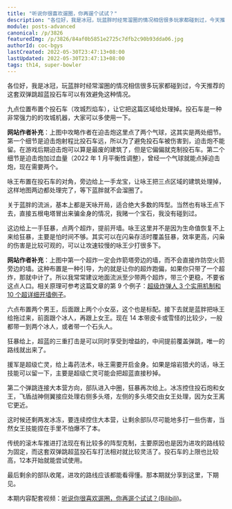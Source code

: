 ```yaml
---
title: "听说你很喜欢遛圈，你再遛个试试？"
description: "各位好，我是冰冠，玩蓝胖时经常溜圈的情况相信很多玩家都碰到过，今天推荐的这套双弹跳超蓝投石车可以有效避免这种情况。九点位置布置个投石车（攻城烈焰车），让它把这篇区域给处理掉。投石车是一种非常强力的的攻城机器，大家可以多使用一下。"
module: posts-advanced
canonical: /p/3826
featuredImg: /p/3826/84af0b5851e2725c7dfb2c90b93dda06.jpg
authorId: coc-bgys
lastCreated: 2022-05-30T23:47:13+08:00
lastUpdated: 2022-05-30T23:47:13+08:00
tags: th14, super-bowler
---
```


各位好，我是冰冠，玩蓝胖时经常溜圈的情况相信很多玩家都碰到过，今天推荐的这套双弹跳超蓝投石车可以有效避免这种情况。

<Pic src="/p/3826/6612628af88e0312990b2a29efdcb5bf.jpg" width="1378" height="583" caption="今天要打的阵型" alt="" />
<Pic src="/p/3826/ee589c6e28a2242f00b34e1f49104dd5.jpg" width="1436" height="80" caption="双弹跳超蓝投石车配兵，援兵雪怪，右边被挡住的是冰冻法术。" alt="2 黄毛，4 弓箭，3 超炸，3 气球，2 法师，5 天使，1 龙宝，1 亡灵，2 女巫，4 超蓝，1 冰人，1 猎手，投石车，2 狂暴，2 弹跳，2 冰冻，1 毒药。援兵：2 雪怪、狂暴、冰冻。" class="cp-img-troop-matching" imgStyle="height: 75px" />

九点位置布置个投石车（攻城烈焰车），让它把这篇区域给处理掉。投石车是一种非常强力的的攻城机器，大家可以多使用一下。

<Pic src="/p/3826/784607394026b46d7e36a605e6a93b12.jpg" width="631" height="473" alt="" />

**网站作者补充**：上图中攻略作者在迫击炮这里点了两个气球，这其实是两处细节。第一个细节是迫击炮射程比投石车远，所以为了避免投石车被伤害到，迫击炮不能留。在游戏后期迫击炮可以算是最废的建筑了，但是它偏偏就克制投石车。第二个细节是迫击炮加过血量（2022 年 1 月平衡性调整），曾经一个气球就能点掉迫击炮，现在需要两个。

咏王布置在投石车的对角，旁边给上一手龙宝，让咏王把三点区域的建筑处理掉，这样地图两边都处理完了，等下蓝胖就不会溜圈了。

<Pic src="/p/3826/de7ac5be37c483e288a003021f72c648.jpg" width="626" height="458" alt="" />

关于蓝胖的流派，基本上都是天咏开局，适合绝大多数的阵型。当然也有咏王点下去，直接五根电塔冒出来骗金身的情况，我赌一个宝石，我没有碰到过。

这边给上一手狂暴，点两个超炸，提前开墙。咏王这里并不是因为生命值恢复不上来给狂暴，主要是怕时间不够。其实可以在闪枭存活时覆盖狂暴，效率更高，闪枭的伤害是比较可观的，可以让攻速较慢的咏王少打很多下。

<Pic src="/p/3826/1623618501de74c53bb05062c36ef4b9.jpg" width="883" height="569" alt="" />

**网站作者补充**：上图中第一个超炸一定会炸箭塔旁边的墙，而不会直接炸防空火箭旁边的墙。这种布置是一种引导，为的就是让你的超炸跑偏，如果你只带了一个超炸，那就中计了。所以我常常建议地面流派至少带两个超炸，带三个更稳，不要省这点人口。相关原理可参考这篇文章的第 9 个例子：[超级炸弹人 3 个实用机制和 10 个超详细开墙例子](/p/2954)。

六点布置两个男王，后面跟上两个小女巫，这个也是标配。接下去就是蓝胖把咏王给拖过来，前面跟个冰人，再跟上女王。现在 14 本带皮卡或雪怪的比较少，一般都带一到两个冰人，或者带一个石头人。

<Pic src="/p/3826/740774aeabc807c918de2f9f67a26bfe.jpg" width="762" height="494" alt="" />

狂暴给上，超蓝的三重打击是可以同时享受到增益的，中间提前覆盖弹跳，唯一的路线就出来了。

<Pic src="/p/3826/84af0b5851e2725c7dfb2c90b93dda06.jpg" width="969" height="576" alt="" />

援军是超级亡灵，给上毒药法术，咏王需要开启金身。如果是熔岩猎犬的话，咏王技能可以留一下，主要是超级亡灵可能会把超蓝直接秒掉。

<Pic src="/p/3826/a3f9623aae4b3b50ca8afec8b999790e.jpg" width="750" height="504" alt="" />

第二个弹跳连接大本营方向，部队进入中圈，狂暴再次给上。冰冻控住投石炮和女王，飞盾战神侧翼接应处理右侧多头塔，左侧的多头塔交由女王处理，因为女王离它更近。

<Pic src="/p/3826/42006e11025da13b5bd59ab726c10be0.jpg" width="805" height="498" alt="" />

这时候还剩两发冰冻，要连续控住大本营，让剩余部队尽可能地多打一些伤害，当然女王技能捏在手里不怕爆不了本。

<Pic src="/p/3826/edbffd38d47c50ba7439f679deac92ce.jpg" width="830" height="493" alt="" />

传统的滚木车推进打法现在有比较多的阵型克制，主要原因也是因为进攻的路线较为固定，而这套双弹跳超蓝投石车打法相对就比较灵活了。投石车的上限也比较高，12本开始就能尝试使用。

<Pic src="/p/3826/74cd25c70616350e243c0eca94e51af3.jpg" width="750" height="490" alt="" />

最后剩余的部队收尾，进攻的路线应该都能看得懂。那本期就分享到这里，下期见。

<PostCopyright>

本期内容配套视频：[听说你很喜欢遛圈，你再遛个试试？(Bilibili)](https://www.bilibili.com/video/BV1uT4y1e7o1/)。

</PostCopyright>